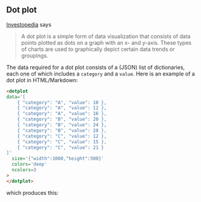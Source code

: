 ## Dot plot

[Investopedia](https://www.investopedia.com/dot-plot-4581755) says

> A dot plot is a simple form of data visualization that consists of
> data points plotted as dots on a graph with an x- and y-axis. These
> types of charts are used to graphically depict certain data trends
> or groupings.

The data required for a dot plot consists of a (JSON) list of
dictionaries, each one of which includes a `category` and a `value`.
Here is an example of a dot plot in HTML/Markdown:

~~~html
<dotplot
data='[
    { "category": "A", "value": 10 },
    { "category": "A", "value": 12 },
    { "category": "A", "value": 16 },
    { "category": "B", "value": 20 },
    { "category": "B", "value": 24 },
    { "category": "B", "value": 28 },
    { "category": "C", "value": 12 },
    { "category": "C", "value": 15 },
    { "category": "C", "value": 21 }
]'
  size='{"width":1000,"height":500}'
  colors='deep'
  ncolors=3
>
</dotplot>
~~~

which produces this:

<span id="dotplot_0"></span>

<script>
 setTimeout(() => {
  Promise.resolve().then(() => {
   Doodl.dotplot('#dotplot_0',[
    { "category": "A", "value": 10 },
    { "category": "A", "value": 12 },
    { "category": "A", "value": 16 },
    { "category": "B", "value": 20 },
    { "category": "B", "value": 24 },
    { "category": "B", "value": 28 },
    { "category": "C", "value": 12 },
    { "category": "C", "value": 15 },
    { "category": "C", "value": 21 }
],{"width":1000,"height":500},{},['#4C72B0', '#DD8452', '#55A868']
   )
  });
}, 1000);
</script>
